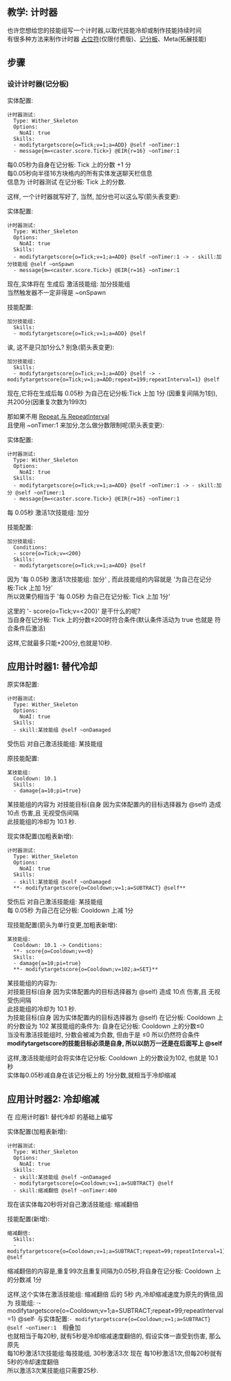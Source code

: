 教学: 计时器
------

也许您想给您的技能组写一个计时器,以取代技能冷却或制作技能持续时间  
有很多种方法来制作计时器 [占位符](技能/占位符)(仅限付费版)、[记分板](技能/列表)、Meta(拓展技能)

步骤
------

### 设计计时器(记分板)

实体配置:

    计时器测试:
      Type: Wither_Skeleton
      Options:
        NoAI: true
      Skills:
      - modifytargetscore{o=Tick;v=1;a=ADD} @self ~onTimer:1
      - message{m=<caster.score.Tick>} @EIR{r=16} ~onTimer:1

每0.05秒为自身在记分板: Tick 上的分数 +1 分  
每0.05秒向半径16方块格内的所有实体发送聊天栏信息  
信息为 计时器测试 在记分板: Tick 上的分数.

这样, 一个计时器就写好了, 当然, 加分也可以这么写(箭头表变更):

实体配置:

    计时器测试:
      Type: Wither_Skeleton
      Options:
        NoAI: true
      Skills:
      - modifytargetscore{o=Tick;v=1;a=ADD} @self ~onTimer:1 -> - skill:加分技能组 @self ~onSpawn
      - message{m=<caster.score.Tick>} @EIR{r=16} ~onTimer:1

现在,实体将在 生成后 激活技能组: 加分技能组  
当然触发器不一定非得是 ~onSpawn

技能配置:

    加分技能组:
      Skills:
      - modifytargetscore{o=Tick;v=1;a=ADD} @self

诶, 这不是只加1分么? 别急(箭头表变更):

    加分技能组:
      Skills:
      - modifytargetscore{o=Tick;v=1;a=ADD} @self -> - modifytargetscore{o=Tick;v=1;a=ADD;repeat=199;repeatInterval=1} @self

现在,它将在生成后每 0.05秒 为自己在记分板:Tick 上加 1分 (因重复间隔为1刻), 共200分(因重复次数为199次)

那如果不用 [Repeat 与 RepeatInterval](技能/列表/repeat)  
且使用 ~onTimer:1 来加分,怎么做分数限制呢(箭头表变更):

实体配置:

    计时器测试:
      Type: Wither_Skeleton
      Options:
        NoAI: true
      Skills:
      - modifytargetscore{o=Tick;v=1;a=ADD} @self ~onTimer:1 -> - skill:加分 @self ~onTimer:1
      - message{m=<caster.score.Tick>} @EIR{r=16} ~onTimer:1

每 0.05秒 激活1次技能组: 加分

技能配置:

    加分技能组:
      Conditions:
      - score{o=Tick;v=<200}
      Skills:
      - modifytargetscore{o=Tick;v=1;a=ADD} @self

因为 '每 0.05秒 激活1次技能组: 加分' , 而此技能组的内容就是 '为自己在记分板:Tick 上加 1分'  
所以效果仍相当于 '每 0.05秒 为自己在记分板: Tick 上加 1分'  

这里的 '- score{o=Tick;v=<200}' 是干什么的呢?  
当自身在记分板: Tick 上的分数≤200时符合条件(默认条件活动为 true 也就是 符合条件后激活)

这样,它就最多只能+200分,也就是10秒.

应用计时器1: 替代冷却
------

原实体配置:

    计时器测试:
      Type: Wither_Skeleton
      Options:
        NoAI: true
      Skills:
      - skill:某技能组 @self ~onDamaged

受伤后 对自己激活技能组: 某技能组

原技能配置:

    某技能组:
      Cooldown: 10.1
      Skills:
      - damage{a=10;pi=true}

某技能组的内容为 对技能目标(自身 因为实体配置内的目标选择器为 @self) 造成 10点 伤害,且 无视受伤间隔  
此技能组的冷却为 10.1 秒.

现实体配置(加粗表新增):

    计时器测试:
      Type: Wither_Skeleton
      Options:
        NoAI: true
      Skills:
      - skill:某技能组 @self ~onDamaged
      **- modifytargetscore{o=Cooldown;v=1;a=SUBTRACT} @self**

受伤后 对自己激活技能组: 某技能组  
每 0.05秒 为自己在记分板: Cooldown 上减 1分

现技能配置(箭头为单行变更,加粗表新增):

    某技能组:
      Cooldown: 10.1 -> Conditions:
      **- score{o=Cooldown;v=<0}
      Skills:
      - damage{a=10;pi=true}
      **- modifytargetscore{o=Cooldown;v=102;a=SET}**

某技能组的内容为:  
对技能目标(自身 因为实体配置内的目标选择器为 @self) 造成 10点 伤害,且 无视受伤间隔  
此技能组的冷却为 10.1 秒.  
为技能目标(自身 因为实体配置内的目标选择器为 @self) 在记分板: Cooldown 上的分数设为 102
某技能组的条件为: 自身在记分板: Cooldown 上的分数≤0  
当没有激活技能组时, 分数会被减为负数, 但由于是 ≤0 所以仍然符合条件
**modifytargetscore的技能目标必须是自身, 所以以防万一还是在后面写上 @self**

这样,激活技能组时会将实体在记分板: Cooldown 上的分数设为102, 也就是 10.1秒  
实体每0.05秒减自身在该记分板上的 1分分数,就相当于冷却缩减

应用计时器2: 冷却缩减
------

在 应用计时器1: 替代冷却 的基础上编写

实体配置(加粗表新增):

    计时器测试:
      Type: Wither_Skeleton
      Options:
        NoAI: true
      Skills:
      - skill:某技能组 @self ~onDamaged
      - modifytargetscore{o=Cooldown;v=1;a=SUBTRACT} @self
      - skill:缩减翻倍 @self ~onTimer:400

现在该实体每20秒将对自己激活技能组: 缩减翻倍

技能配置(新增):

    缩减翻倍:
      Skills:
      - modifytargetscore{o=Cooldown;v=1;a=SUBTRACT;repeat=99;repeatInterval=1} @self

缩减翻倍的内容是,重复99次且重复间隔为0.05秒,将自身在记分板: Cooldown 上的分数减 1分

这样,这个实体在激活技能组: 缩减翻倍 后的 5秒 内,冷却缩减速度为原先的俩倍,因为
技能组: ·- modifytargetscore{o=Cooldown;v=1;a=SUBTRACT;repeat=99;repeatInterval=1} @self·
与实体配置:`- modifytargetscore{o=Cooldown;v=1;a=SUBTRACT} @self ~onTimer:1  `相叠加  
也就相当于每20秒, 就有5秒是冷却缩减速度翻倍的, 假设实体一直受到伤害, 那么原先  
每10秒激活1次技能组:每技能组, 30秒激活3次 现在 每10秒激活1次,但每20秒就有5秒的冷却速度翻倍  
所以激活3次某技能组只需要25秒.
